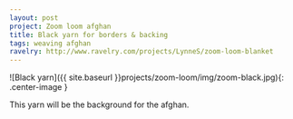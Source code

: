 ```yaml
---
layout: post
project: Zoom loom afghan
title: Black yarn for borders & backing
tags: weaving afghan
ravelry: http://www.ravelry.com/projects/LynneS/zoom-loom-blanket
---
```

![Black yarn]({{ site.baseurl }}projects/zoom-loom/img/zoom-black.jpg){: .center-image }

This yarn will be the background for the afghan.